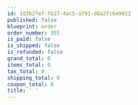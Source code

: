 ```yaml
---
id: 1d3b2fef-fb27-4ac5-a791-d0a2fc649023
published: false
blueprint: order
order_number: 355
is_paid: false
is_shipped: false
is_refunded: false
grand_total: 0
items_total: 0
tax_total: 0
shipping_total: 0
coupon_total: 0
title: ' '
---
```

